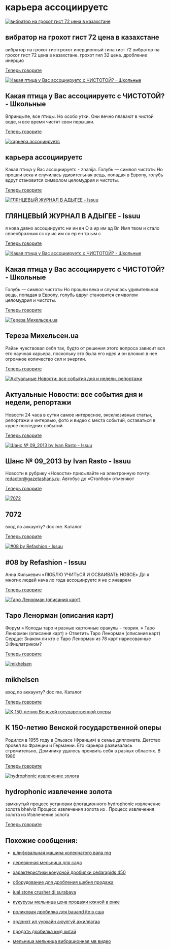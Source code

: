 # карьера ассоциируетс
<a href="https://ru.ecuriezuff.be/products/" target="_blank">![вибратор на грохот гист 72 цена в казахстане](https://github.com/millmachine/images/raw/main/378.jpg)</a>
## вибратор на грохот гист 72 цена в казахстане
вибратор на грохот гистгрохот инерционный типа гист 72 вибратор на грохот гист 72 цена в казахстане. грохот гил 32 цена. дробление инерцио
<a href="https://ru.ecuriezuff.be/products/" target="_blank">Теперь говорите</a>
<a href="https://ru.ecuriezuff.be/products/" target="_blank">![Какая птица у Вас ассоциируетс с ЧИСТОТОЙ? - Школьные ](https://github.com/millmachine/images/raw/main/278.jpg)</a>
## Какая птица у Вас ассоциируетс с ЧИСТОТОЙ? - Школьные 
Впринцыпе, все птицы. Но особо утки. Они вечно плавают в чистой воде, и все время чистят свои перышки.
<a href="https://ru.ecuriezuff.be/products/" target="_blank">Теперь говорите</a>
<a href="https://ru.ecuriezuff.be/products/" target="_blank">![карьера ассоциируетс](https://github.com/millmachine/images/raw/main/425.jpg)</a>
## карьера ассоциируетс
Какая птица у Вас ассоциируетс  - znanija. Голубь — символ чистоты Но прошли века и случилась удивительная вещь, попадая в Европу, голубь вдруг становится символом целомудрия и чистоты.
<a href="https://ru.ecuriezuff.be/products/" target="_blank">Теперь говорите</a>
<a href="https://ru.ecuriezuff.be/products/" target="_blank">![ГЛЯНЦЕВЫЙ ЖУРНАЛ В АДЫГЕЕ  - Issuu](https://github.com/millmachine/images/raw/main/724.jpg)</a>
## ГЛЯНЦЕВЫЙ ЖУРНАЛ В АДЫГЕЕ  - Issuu
я кова давно ассоциируетс ни ин вч О а ир им ад Вл Имя твом и стало своеобразным сс ку ис им ск ер ен тр ым с 
<a href="https://ru.ecuriezuff.be/products/" target="_blank">Теперь говорите</a>
<a href="https://ru.ecuriezuff.be/products/" target="_blank">![Какая птица у Вас ассоциируетс с ЧИСТОТОЙ? - Школьные ](https://github.com/millmachine/images/raw/main/469.jpg)</a>
## Какая птица у Вас ассоциируетс с ЧИСТОТОЙ? - Школьные 
Голубь — символ чистоты Но прошли века и случилась удивительная вещь, попадая в Европу, голубь вдруг становится символом целомудрия и чистоты.
<a href="https://ru.ecuriezuff.be/products/" target="_blank">Теперь говорите</a>
<a href="https://ru.ecuriezuff.be/products/" target="_blank">![Тереза Михельсен.ua](https://github.com/millmachine/images/raw/main/520.jpg)</a>
## Тереза Михельсен.ua
Райан чувствовал себя так, будто от решения этого вопроса зависит вся его научная карьера, поскольку это была его идея и он вложил в нее огромное количество сил и энергии.
<a href="https://ru.ecuriezuff.be/products/" target="_blank">Теперь говорите</a>
<a href="https://ru.ecuriezuff.be/products/" target="_blank">![Актуальные Новости: все события дня и недели, репортажи ](https://github.com/millmachine/images/raw/main/377.jpg)</a>
## Актуальные Новости: все события дня и недели, репортажи 
Новости 24 часа в сутки самое интересное, эксклюзивные статьи, репортажи и интервью, фото и видео с места событий, оставаться в курсе последних событий.
<a href="https://ru.ecuriezuff.be/products/" target="_blank">Теперь говорите</a>
<a href="https://ru.ecuriezuff.be/products/" target="_blank">![Шанс № 09_2013 by Ivan Rasto - Issuu](https://github.com/millmachine/images/raw/main/460.jpg)</a>
## Шанс № 09_2013 by Ivan Rasto - Issuu
Новости в рубрику «Новости» присылайте на электронную почту: redactor@gazetashans.ru. Автобус до «Столбов» отменяют 
<a href="https://ru.ecuriezuff.be/products/" target="_blank">Теперь говорите</a>
<a href="https://ru.ecuriezuff.be/products/" target="_blank">![7072](https://github.com/millmachine/images/raw/main/77.jpg)</a>
## 7072
вход по аккаунту? doc me. Каталог
<a href="https://ru.ecuriezuff.be/products/" target="_blank">Теперь говорите</a>
<a href="https://ru.ecuriezuff.be/products/" target="_blank">![#08 by Refashion - Issuu](https://github.com/millmachine/images/raw/main/641.jpg)</a>
## #08 by Refashion - Issuu
Анна Хилькевич «ЛЮБЛЮ УЧИТЬСЯ И ОСВАИВАТЬ НОВОЕ» Дл я многих людей нача ло года ассоциируетс я не с январем 
<a href="https://ru.ecuriezuff.be/products/" target="_blank">Теперь говорите</a>
<a href="https://ru.ecuriezuff.be/products/" target="_blank">![Таро Ленорман (описания карт)](https://github.com/millmachine/images/raw/main/437.jpg)</a>
## Таро Ленорман (описания карт)
Форум » Колоды таро и разные карточные оракулы - теория. » Таро Ленорман (описания карт) » Ответить Таро Ленорман (описания карт) Сердце: Знаком ли кто с Таро Ленорман из 78 карт нарисованные Э.Фицпатриком?
<a href="https://ru.ecuriezuff.be/products/" target="_blank">Теперь говорите</a>
<a href="https://ru.ecuriezuff.be/products/" target="_blank">![mikhelsen](https://github.com/millmachine/images/raw/main/372.jpg)</a>
## mikhelsen
вход по аккаунту? doc me. Каталог
<a href="https://ru.ecuriezuff.be/products/" target="_blank">Теперь говорите</a>
<a href="https://ru.ecuriezuff.be/products/" target="_blank">![К 150-летию Венской государственной оперы](https://github.com/millmachine/images/raw/main/236.jpg)</a>
## К 150-летию Венской государственной оперы
Родился в 1955 году в Эльзасе (Франция) в семье дипломата. Детство провел во Франции и Германии. Его карьера развивалась стремительно, Доминику удалось проявить себя в разных областях. В 1980 
<a href="https://ru.ecuriezuff.be/products/" target="_blank">Теперь говорите</a>
<a href="https://ru.ecuriezuff.be/products/" target="_blank">![hydrophonic извлечение золота](https://github.com/millmachine/images/raw/main/80.jpg)</a>
## hydrophonic извлечение золота
замкнутый процесс установки флотационного hydrophonic извлечение золота bhelviz Процесс извлечения золота из . Процесс извлечения золота из Извлечение золота
<a href="https://ru.ecuriezuff.be/products/" target="_blank">Теперь говорите</a>
## Похожие сообщения:
* [шлифовальная машина коленчатого вала mq](%D1%88%D0%BB%D0%B8%D1%84%D0%BE%D0%B2%D0%B0%D0%BB%D1%8C%D0%BD%D0%B0%D1%8F%20%D0%BC%D0%B0%D1%88%D0%B8%D0%BD%D0%B0%20%D0%BA%D0%BE%D0%BB%D0%B5%D0%BD%D1%87%D0%B0%D1%82%D0%BE%D0%B3%D0%BE%20%D0%B2%D0%B0%D0%BB%D0%B0%20mq.md)
* [деревянная мельница для сада](%D0%B4%D0%B5%D1%80%D0%B5%D0%B2%D1%8F%D0%BD%D0%BD%D0%B0%D1%8F%20%D0%BC%D0%B5%D0%BB%D1%8C%D0%BD%D0%B8%D1%86%D0%B0%20%D0%B4%D0%BB%D1%8F%20%D1%81%D0%B0%D0%B4%D0%B0.md)
* [характеристики конусной дробилки cedarapids 450](%D1%85%D0%B0%D1%80%D0%B0%D0%BA%D1%82%D0%B5%D1%80%D0%B8%D1%81%D1%82%D0%B8%D0%BA%D0%B8%20%D0%BA%D0%BE%D0%BD%D1%83%D1%81%D0%BD%D0%BE%D0%B9%20%D0%B4%D1%80%D0%BE%D0%B1%D0%B8%D0%BB%D0%BA%D0%B8%20cedarapids%20450.md)
* [оборудование для дробления щебня продажа](%D0%BE%D0%B1%D0%BE%D1%80%D1%83%D0%B4%D0%BE%D0%B2%D0%B0%D0%BD%D0%B8%D0%B5%20%D0%B4%D0%BB%D1%8F%20%D0%B4%D1%80%D0%BE%D0%B1%D0%BB%D0%B5%D0%BD%D0%B8%D1%8F%20%D1%89%D0%B5%D0%B1%D0%BD%D1%8F%20%D0%BF%D1%80%D0%BE%D0%B4%D0%B0%D0%B6%D0%B0.md)
* [jual stone crusher di surabaya](jual%20stone%20crusher%20di%20surabaya.md)
* [кукурузы мельница цена продажи южной а рике](%D0%BA%D1%83%D0%BA%D1%83%D1%80%D1%83%D0%B7%D1%8B%20%D0%BC%D0%B5%D0%BB%D1%8C%D0%BD%D0%B8%D1%86%D0%B0%20%D1%86%D0%B5%D0%BD%D0%B0%20%D0%BF%D1%80%D0%BE%D0%B4%D0%B0%D0%B6%D0%B8%20%D1%8E%D0%B6%D0%BD%D0%BE%D0%B9%20%D0%B0%20%D1%80%D0%B8%D0%BA%D0%B5.md)
* [роликовая дробилка для bauand ite в сша](%D1%80%D0%BE%D0%BB%D0%B8%D0%BA%D0%BE%D0%B2%D0%B0%D1%8F%20%D0%B4%D1%80%D0%BE%D0%B1%D0%B8%D0%BB%D0%BA%D0%B0%20%D0%B4%D0%BB%D1%8F%20bauand%20ite%20%D0%B2%20%D1%81%D1%88%D0%B0.md)
* [эрдэнэт ил уурхайн аюулгүй ажиллагаа](%D1%8D%D1%80%D0%B4%D1%8D%D0%BD%D1%8D%D1%82%20%D0%B8%D0%BB%20%D1%83%D1%83%D1%80%D1%85%D0%B0%D0%B9%D0%BD%20%D0%B0%D1%8E%D1%83%D0%BB%D0%B3%D2%AF%D0%B9%20%D0%B0%D0%B6%D0%B8%D0%BB%D0%BB%D0%B0%D0%B3%D0%B0%D0%B0.md)
* [продать дробилка кмд китай](%D0%BF%D1%80%D0%BE%D0%B4%D0%B0%D1%82%D1%8C%20%D0%B4%D1%80%D0%BE%D0%B1%D0%B8%D0%BB%D0%BA%D0%B0%20%D0%BA%D0%BC%D0%B4%20%D0%BA%D0%B8%D1%82%D0%B0%D0%B9.md)
* [мельница мельница вибрационная мв видео](%D0%BC%D0%B5%D0%BB%D1%8C%D0%BD%D0%B8%D1%86%D0%B0%20%D0%BC%D0%B5%D0%BB%D1%8C%D0%BD%D0%B8%D1%86%D0%B0%20%D0%B2%D0%B8%D0%B1%D1%80%D0%B0%D1%86%D0%B8%D0%BE%D0%BD%D0%BD%D0%B0%D1%8F%20%D0%BC%D0%B2%20%D0%B2%D0%B8%D0%B4%D0%B5%D0%BE.md)
